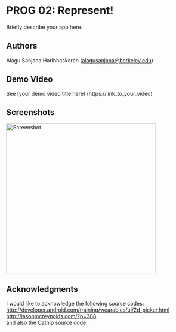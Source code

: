 # PROG 02: Represent!

Briefly describe your app here.

## Authors

Alagu Sanjana Haribhaskaran (alagusanjana@berkeley.edu)

## Demo Video

See [your demo video title here] (https://link_to_your_video)

## Screenshots

<img src="screenshots/main.png" height="400" alt="Screenshot"/>

## Acknowledgments

I would like to acknowledge the following source codes:                       
http://developer.android.com/training/wearables/ui/2d-picker.html                          
http://jasonmcreynolds.com/?p=388                
and also the Catnip source code.

